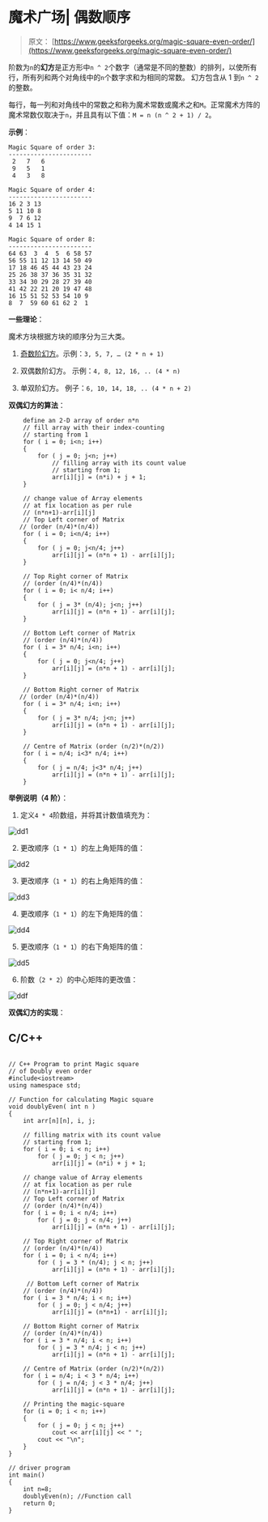 # 魔术广场| 偶数顺序

> 原文： [https://www.geeksforgeeks.org/magic-square-even-order/](https://www.geeksforgeeks.org/magic-square-even-order/)

阶数为`n`的**幻方**是正方形中`n ^ 2`个数字（通常是不同的整数）的排列，以使所有行，所有列和两个对角线中的`n`个数字求和为相同的常数。 幻方包含从 1 到`n ^ 2`的整数。

每行，每一列和对角线中的常数之和称为魔术常数或魔术之和`M`。正常魔术方阵的魔术常数仅取决于`n`，并且具有以下值：`M = n (n ^ 2 + 1) / 2`。

**示例**：

```
Magic Square of order 3:
-----------------------
 2   7   6
 9   5   1
 4   3   8

Magic Square of order 4:
-----------------------
16 2 3 13 
5 11 10 8 
9  7 6 12 
4 14 15 1 

Magic Square of order 8:
-----------------------
64 63  3  4  5  6 58 57 
56 55 11 12 13 14 50 49 
17 18 46 45 44 43 23 24 
25 26 38 37 36 35 31 32 
33 34 30 29 28 27 39 40 
41 42 22 21 20 19 47 48 
16 15 51 52 53 54 10 9 
8  7  59 60 61 62 2  1 

```

**一些理论**：

魔术方块根据方块的顺序分为三大类。

1.  [奇数阶幻方](https://www.geeksforgeeks.org/magic-square/)。示例：`3, 5, 7, … (2 * n + 1)`

2.  双偶数阶幻方。 示例：`4, 8, 12, 16, .. (4 * n)`

3.  单双阶幻方。 例子：`6, 10, 14, 18, .. (4 * n + 2)`



**双偶幻方的算法**：

```
    define an 2-D array of order n*n
    // fill array with their index-counting 
    // starting from 1
    for ( i = 0; i<n; i++)
    {
        for ( j = 0; j<n; j++)
            // filling array with its count value 
            // starting from 1;
            arr[i][j] = (n*i) + j + 1;        
    }

    // change value of Array elements 
    // at fix location as per rule 
    // (n*n+1)-arr[i][j]
    // Top Left corner of Matrix 
   // (order (n/4)*(n/4))
    for ( i = 0; i<n/4; i++)
    {
        for ( j = 0; j<n/4; j++)
            arr[i][j] = (n*n + 1) - arr[i][j];
    }

    // Top Right corner of Matrix 
    // (order (n/4)*(n/4))
    for ( i = 0; i< n/4; i++)
    {
        for ( j = 3* (n/4); j<n; j++)
            arr[i][j] = (n*n + 1) - arr[i][j];
    }

    // Bottom Left corner of Matrix 
    // (order (n/4)*(n/4))
    for ( i = 3* n/4; i<n; i++)
    {
        for ( j = 0; j<n/4; j++)
            arr[i][j] = (n*n + 1) - arr[i][j];
    }

    // Bottom Right corner of Matrix 
   // (order (n/4)*(n/4))
    for ( i = 3* n/4; i<n; i++)
    {
        for ( j = 3* n/4; j<n; j++)
            arr[i][j] = (n*n + 1) - arr[i][j];
    }

    // Centre of Matrix (order (n/2)*(n/2))
    for ( i = n/4; i<3* n/4; i++)
    {
        for ( j = n/4; j<3* n/4; j++)
            arr[i][j] = (n*n + 1) - arr[i][j];
    } 

```

**举例说明（4 阶）**：

1.  定义`4 * 4`阶数组，并将其计数值填充为：

![dd1](img/4f883b0db718b3a4fc06ef448cd0a5d7.png)

2.  更改顺序（`1 * 1`）的左上角矩阵的值：

![dd2](img/d815310a8aa1dd58fa288aa42a80d247.png)

3.  更改顺序（`1 * 1`）的右上角矩阵的值：

![dd3](img/29e867a6d8b58565a41f6a9c987d395b.png)

4.  更改顺序（`1 * 1`）的左下角矩阵的值：

![dd4](img/91461b06c193d69521ea7a58345016aa.png)

5.  更改顺序（`1 * 1`）的右下角矩阵的值：

![dd5](img/01551ec7bb8be8cf1e5fab0949a9c167.png)

6.  阶数（`2 * 2`）的中心矩阵的更改值：

![ddf](img/f61b407dc4496e86706b94472a6345bc.png)

**双偶幻方的实现**：

## C/C++ 

```

// C++ Program to print Magic square 
// of Doubly even order 
#include<iostream> 
using namespace std; 

// Function for calculating Magic square  
void doublyEven( int n ) 
{  
    int arr[n][n], i, j; 

    // filling matrix with its count value  
    // starting from 1; 
    for ( i = 0; i < n; i++) 
        for ( j = 0; j < n; j++) 
            arr[i][j] = (n*i) + j + 1; 

    // change value of Array elements 
    // at fix location as per rule  
    // (n*n+1)-arr[i][j] 
    // Top Left corner of Matrix  
    // (order (n/4)*(n/4)) 
    for ( i = 0; i < n/4; i++) 
        for ( j = 0; j < n/4; j++) 
            arr[i][j] = (n*n + 1) - arr[i][j]; 

    // Top Right corner of Matrix  
    // (order (n/4)*(n/4)) 
    for ( i = 0; i < n/4; i++) 
        for ( j = 3 * (n/4); j < n; j++) 
            arr[i][j] = (n*n + 1) - arr[i][j]; 

     // Bottom Left corner of Matrix 
    // (order (n/4)*(n/4)) 
    for ( i = 3 * n/4; i < n; i++) 
        for ( j = 0; j < n/4; j++) 
            arr[i][j] = (n*n+1) - arr[i][j]; 

    // Bottom Right corner of Matrix  
    // (order (n/4)*(n/4)) 
    for ( i = 3 * n/4; i < n; i++) 
        for ( j = 3 * n/4; j < n; j++) 
            arr[i][j] = (n*n + 1) - arr[i][j]; 

    // Centre of Matrix (order (n/2)*(n/2)) 
    for ( i = n/4; i < 3 * n/4; i++) 
        for ( j = n/4; j < 3 * n/4; j++) 
            arr[i][j] = (n*n + 1) - arr[i][j]; 

    // Printing the magic-square 
    for (i = 0; i < n; i++) 
    { 
        for ( j = 0; j < n; j++) 
            cout << arr[i][j] << " "; 
        cout << "\n"; 
    } 
} 

// driver program 
int main() 
{ 
    int n=8; 
    doublyEven(n); //Function call 
    return 0; 
}  

```